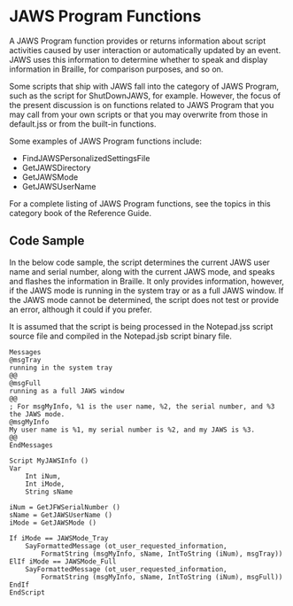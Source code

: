 # JAWS Program Functions

A JAWS Program function provides or returns information about script
activities caused by user interaction or automatically updated by an
event. JAWS uses this information to determine whether to speak and
display information in Braille, for comparison purposes, and so on.

Some scripts that ship with JAWS fall into the category of JAWS Program,
such as the script for ShutDownJAWS, for example. However, the focus of
the present discussion is on functions related to JAWS Program that you
may call from your own scripts or that you may overwrite from those in
default.jss or from the built-in functions.

Some examples of JAWS Program functions include:

- FindJAWSPersonalizedSettingsFile
- GetJAWSDirectory
- GetJAWSMode
- GetJAWSUserName

For a complete listing of JAWS Program functions, see the topics in this
category book of the Reference Guide.

## Code Sample

In the below code sample, the script determines the current JAWS user
name and serial number, along with the current JAWS mode, and speaks and
flashes the information in Braille. It only provides information,
however, if the JAWS mode is running in the system tray or as a full
JAWS window. If the JAWS mode cannot be determined, the script does not
test or provide an error, although it could if you prefer.

It is assumed that the script is being processed in the Notepad.jss
script source file and compiled in the Notepad.jsb script binary file.

    Messages
    @msgTray
    running in the system tray
    @@
    @msgFull
    running as a full JAWS window
    @@
    ; For msgMyInfo, %1 is the user name, %2, the serial number, and %3 the JAWS mode.
    @msgMyInfo
    My user name is %1, my serial number is %2, and my JAWS is %3.
    @@
    EndMessages

    Script MyJAWSInfo ()
    Var
        Int iNum,
        Int iMode,
        String sName

    iNum = GetJFWSerialNumber ()
    sName = GetJAWSUserName ()
    iMode = GetJAWSMode ()

    If iMode == JAWSMode_Tray
        SayFormattedMessage (ot_user_requested_information,
            FormatString (msgMyInfo, sName, IntToString (iNum), msgTray))
    ElIf iMode == JAWSMode_Full
        SayFormattedMessage (ot_user_requested_information,
            FormatString (msgMyInfo, sName, IntToString (iNum), msgFull))
    EndIf
    EndScript

